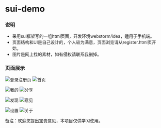 # sui-demo
### 说明
* 采用sui框架写的一组html页面，开发环境webstorm/idea，适用于手机端。
* 页面结构和UI是自己设计的，个人较为满意，页面浏览请从register.html页开始。
* 图片是网上找的素材，如有侵权请联系我删掉。

### 页面展示
![登录注册页](./img/readmeImg/1.png)
![首页](./img/readmeImg/2.png)

![我的](./img/readmeImg/3.png)
![分享](./img/readmeImg/4.png)

![发现](./img/readmeImg/5.png)
![意见](./img/readmeImg/6.png)

![设置](./img/readmeImg/7.png)
![关于](./img/readmeImg/8.png)



备注：欢迎您提出宝贵意见，本项目仅供学习使用。